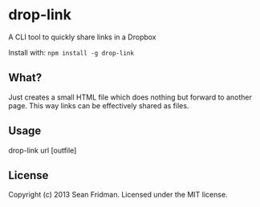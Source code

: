 # drop-link
A CLI tool to quickly share links in a Dropbox

Install with: `npm install -g drop-link`

## What?
Just creates a small HTML file which does nothing but forward to another page.
This way links can be effectively shared as files.

## Usage
drop-link url [outfile]

## License
Copyright (c) 2013 Sean Fridman. Licensed under the MIT license.
